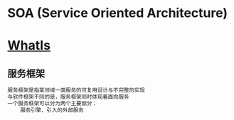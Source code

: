 # SOA (Service Oriented Architecture)

# [WhatIs](WhatIs.md)


## 服务框架
```md
服务框架是指某领域一类服务的可复用设计与不完整的实现
与软件框架不同的是，服务框架同时体现着面向服务
一个服务框架可以分为两个主要部分：
	服务引擎、引入的外部服务
```
